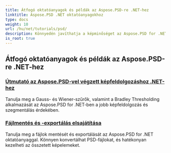 ```yaml
---
title: Átfogó oktatóanyagok és példák az Aspose.PSD-re .NET-hez
linktitle: Aspose.PSD .NET oktatóanyagokhoz
type: docs
weight: 10
url: /hu/net/tutorials/psd/
description: Könnyedén javíthatja a képminőséget az Aspose.PSD for .NET oktatóanyaggal. Mester képfeldolgozás, PSD-fájlkezelés, szöveg- és betűtípuskezelés és még sok más.
is_root: true
---
```


## Átfogó oktatóanyagok és példák az Aspose.PSD-re .NET-hez 
### [Útmutató az Aspose.PSD-vel végzett képfeldolgozáshoz .NET-hez](./guide-image-processing/)
Tanulja meg a Gauss- és Wiener-szűrők, valamint a Bradley Thresholding alkalmazását az Aspose.PSD for .NET-ben a jobb képfeldolgozás és szegmentálás érdekében.
### [Fájlmentés és -exportálás elsajátítása](./mastering-file-saving-and-exporting/)
Tanulja meg a fájlok mentését és exportálását az Aspose.PSD for .NET oktatóanyaggal. Könnyen konvertálhat PSD-fájlokat, és hatékonyan kezelheti az összetett képelemeket.